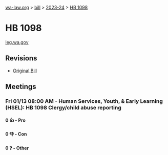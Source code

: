 [wa-law.org](/) > [bill](/bill/) > [2023-24](/bill/2023-24/) > [HB 1098](/bill/2023-24/hb/1098/)

# HB 1098
[leg.wa.gov](https://app.leg.wa.gov/billsummary?BillNumber=1098&Year=2023&Initiative=false)

## Revisions
* [Original Bill](1/)

## Meetings
### Fri 01/13 08:00 AM - Human Services, Youth, & Early Learning (HSEL): HB 1098 Clergy/child abuse reporting
#### 0 👍 - Pro

#### 0 👎 - Con

#### 0 ❓ - Other
